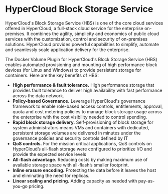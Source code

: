 <figure>
<img src="http://www.hypergrid.com/wp-content/themes/hypergrid/img/logo.png" alt="" />
</figure>

HyperCloud Block Storage Service 
===========================

HyperCloud's Block Storage Service (HBS) is one of the core cloud services offered in HyperCloud, a full-stack cloud service for the enterprise on-premises. It combines the agility, simplicity and economics of public cloud services with the customization, control and security of on-premises solutions. HyperCloud provides powerful capabilities to simplify, automate and seamlessly scale application delivery for the enterprise.

The Docker Volume Plugin for HyperCloud's Block Storage Service (HBS) enables automated provisioning and mounting of high performance block devices (for Linux and Windows) to provide persistent storage for containers. Here are the key benefits of HBS:
-   **High performance & fault tolerance.** High performance storage that provides fault tolerance to deliver high availability with fast performance across the data network.
-   **Policy-based Governance.** Leverage HyperCloud's governance framework to enable role-based access controls, entitlements, approval, quota and cost metering policies to manage block storage usage across the enterprise with the cost visibility needed to control spending.  
-   **Rapid block storage delivery.** Self-provisioning of block storage for system administrators means VMs and containers with dedicated, persistent storage volumes are delivered in minutes under the governance policies and security controls defined by IT
-   **QoS controls.** For the mission critical applications, QoS controls on HyperCloud’s all-flash storage were configured to prioritize I/O and provide the expected service levels 
-   **All-flash advantage.** Reducing costs by making maximum use of available storage space with all-flash’s smaller footprint.
-   **Inline erasure encoding.** Protecting the data before it leaves the host and eliminating the need for replicas.
-   **Linear scaling and pricing.** Adding capacity as needed with pay-as-you-go pricing.
